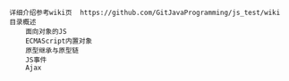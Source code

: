     详细介绍参考wiki页  https://github.com/GitJavaProgramming/js_test/wiki
    目录概述
        面向对象的JS
        ECMAScript内置对象
        原型继承与原型链
        JS事件
        Ajax
      